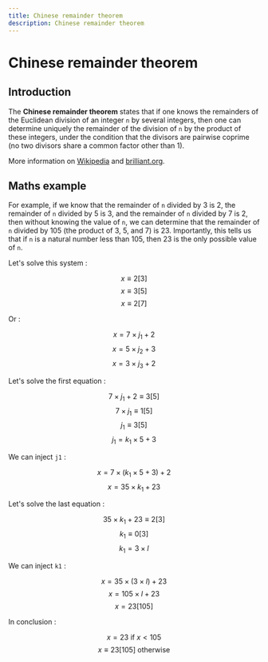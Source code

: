```yaml
---
title: Chinese remainder theorem
description: Chinese remainder theorem
---
```


# Chinese remainder theorem

## Introduction

The **Chinese remainder theorem** states that if one knows the remainders of the Euclidean division of an integer `n` by several integers, then one can determine uniquely the remainder of the division of `n` by the product of these integers, under the condition that the divisors are pairwise coprime (no two divisors share a common factor other than 1).

More information on [Wikipedia](https://en.wikipedia.org/wiki/Chinese_remainder_theorem) and [brilliant.org](https://brilliant.org/wiki/chinese-remainder-theorem/).

## Maths example

For example, if we know that the remainder of `n` divided by 3 is 2, the remainder of `n` divided by 5 is 3, and the remainder of `n` divided by 7 is 2, then without knowing the value of `n`, we can determine that the remainder of `n` divided by 105 (the product of 3, 5, and 7) is 23. Importantly, this tells us that if `n` is a natural number less than 105, then 23 is the only possible value of `n`.

Let's solve this system :

$$
x \equiv 2 [3]
$$
$$
x \equiv 3 [5]
$$
$$
x \equiv 2 [7]
$$

Or :

$$
x = 7 \times j_{1} + 2
$$
$$
x = 5 \times j_{2} + 3
$$
$$
x = 3 \times j_{3} + 2
$$

Let's solve the first equation :

$$
7 \times j_{1} + 2 \equiv 3 [5]
$$
$$
7 \times j_{1} \equiv 1 [5]
$$
$$
j_{1} \equiv 3[5]
$$
$$
j_{1} = k_{1} \times 5 + 3
$$

We can inject `j1` :

$$
x = 7 \times (k_{1} \times 5 + 3) + 2
$$
$$
x = 35 \times k_{1} + 23
$$

Let's solve the last equation :

$$
35 \times k_{1} + 23 \equiv 2 [3]
$$
$$
k_{1} \equiv 0 [3]
$$
$$
k_{1} = 3 \times l
$$

We can inject `k1` :

$$
x = 35 \times (3 \times l) + 23
$$
$$
x = 105 \times l + 23
$$
$$
x = 23 [105]
$$

In conclusion :

$$
x = 23\ \text{if}\ x < 105
$$
$$
x \equiv 23 [105] \text{ otherwise}
$$